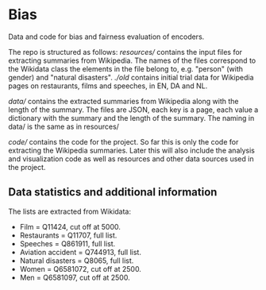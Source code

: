 # Bias

Data and code for bias and fairness evaluation of encoders.

The repo is structured as follows:
*resources/* contains the input files for extracting summaries from Wikipedia. The names of the files correspond to the Wikidata class the elements in the file belong to, e.g. "person" (with gender) and "natural disasters". *./old* contains initial trial data for Wikipedia pages on restaurants, films and speeches, in EN, DA and NL.

*data/* contains the extracted summaries from Wikipedia along with the length of the summary. The files are JSON, each key is a page, each value a dictionary with the summary and the length of the summary. The naming in data/ is the same as in resources/

*code/* contains the code for the project. So far this is only the code for extracting the Wikipedia summaries. Later this will also include the analysis and visualization code as well as resources and other data sources used in the project. 

## Data statistics and additional information
The lists are extracted from Wikidata:
* Film = Q11424, cut off at 5000.
* Restaurants = Q11707, full list.
* Speeches = Q861911, full list.
* Aviation accident = Q744913, full list.
* Natural disasters = Q8065, full list.
* Women = Q6581072, cut off at 2500.
* Men = Q6581097, cut off at 2500.


